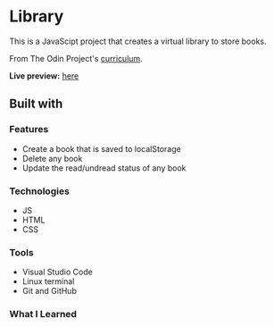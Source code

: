 # Library 

This is a JavaScipt project that creates a virtual library to store books.

From The Odin Project's [curriculum](https://www.theodinproject.com/paths/full-stack-javascript/courses/javascript/lessons/library).

**Live preview:** [here](https://lazirpascual.github.io/library/)

## Built with

### Features

* Create a book that is saved to localStorage
* Delete any book
* Update the read/undread status of any book

### Technologies

* JS
* HTML
* CSS

### Tools

* Visual Studio Code
* Linux terminal
* Git and GitHub

### What I Learned 

